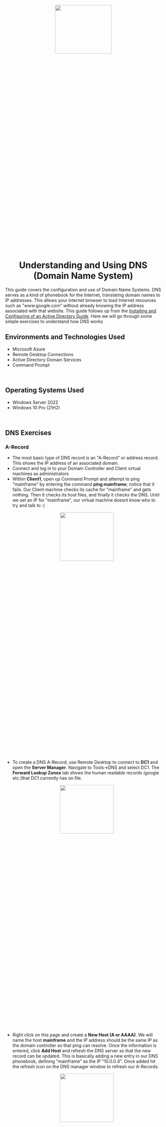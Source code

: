 <p align="center">
<img src="https://github.com/joshuafinchCC/DNS/assets/155266044/a59adb21-a953-4845-8fa4-6c1e7373321c" height = 20% width = 60%/>
</p>

<h1 align = "center">Understanding and Using DNS (Domain Name System)</h1>
This guide covers the configuration and use of Domain Name Systems. DNS serves as a kind of phonebook for the Internet, translating domain names to IP addresses. This allows your internet browser to load Internet resources such as "www.google.com" without already knowing the IP address associated with that website. This guide follows up from the <a href = "https://github.com/joshuafinchCC/Activedirectory-config">Installing and Configuring of an Active Directory Guide</a>. Here we will go through some simple exercises to understand how DNS works

<br />

<h2>Environments and Technologies Used</h2>
<ul>
  <li>Microsoft Azure</li>
  <li>Remote Desktop Connections</li>
  <li>Active Directory Domain Services</li>
  <li>Command Prompt</li>
</ul>

<br />

<h2>Operating Systems Used</h2>
<ul>
  <li>Windows Server 2022</li>
  <li>Windows 10 Pro (21H2)</li>
</ul>

<br />

<h2>DNS Exercises</h2>

<h3>A-Record</h3>

<p>
  <ul>
    <li>The most basic type of DNS record is an "A-Record" or address record. This shows the IP address of an associated domain.</li>
    <li>Connect and log in to your Domain Controller and Client virtual machines as administrators</li>
    <li>Within <b>Client1</b>, open up Command Prompt and attempt to ping "mainframe" by entering the command <b>ping mainframe</b>; notice that it fails. Our Client machine checks its cache for "mainframe" and gets nothing. Then it checks its host files, and finally it checks the DNS. Until we set an IP for "mainframe", our virtual machine doesnt know who to try and talk to :(</li>
<p align="center">
<img src="https://github.com/joshuafinchCC/DNS/assets/155266044/961e44fd-ab38-4809-938f-46f10352f644" height = 20% width = 60%/>
</p>
 <li>To create a DNS A-Record, use Remote Desktop to connect to <b>DC1</b> and open the <b>Server Manager</b>. Navigate to Tools->DNS and select DC1. The <b>Forward Lookup Zones</b> tab shows the human readable records (google etc.)that DC1 currently has on file.</li>
    
  <p align="center">
<img src="https://github.com/joshuafinchCC/DNS/assets/155266044/a1a4e572-bed3-43f3-9c77-0c485dd74bd4" height = 20% width = 60%/>
</p>
    
  <li>Right click on this page and create a <b>New Host (A or AAAA)</b>. We will name the host <b>mainframe</b> and the IP address should be the same IP as the domain controller so that ping can resolve. Once the information is entered, click <b>Add Host</b> and refresh the DNS server so that the new record can be updated. This is basically adding a new entry in our DNS phonebook, defining "mainframe" as the IP "10.0.0.4". Once added hit the refresh icon on the DNS manager window to refresh our A-Records.</li>

 <p align="center">
<img src="https://github.com/joshuafinchCC/DNS/assets/155266044/fad97558-2393-4556-9581-4d916285537e" height = 20% width = 60%/>
</p>
    <li>Heading back to the Client VM and attemptting to ping the "mainframe" again, we should now see a successful ping!</li>
    
   <p align="center">
<img src="https://github.com/joshuafinchCC/DNS/assets/155266044/086fe211-b77d-4e5a-9990-280cbc367d60" height = 20% width = 60%/>
</p>

 <p align="center">
<img src="" height = 20% width = 60%/>
</p>
<br />

<h3>Local DNS Cache</h3>

<p>
  <ul>
    <li>This showcases a DNS cache by creating a local DNS</li>
    <li>In the Domain Controller VM, go back to the <b>DNS Manager</b> and locate the mainframe host we've created and edit the IP address to <b>8.8.8.8</b></li>
    <ul>
      <li><img src = "https://github.com/ColtonTrauCC/dns/assets/147654000/e0aa2757-b0a8-43d8-b57a-4abcc02a555c" width = 80% height = 80% /></li>
    </ul>
    <li>Back to the Client VM, ping the mainframe and you'll notice it pings the mainframe's old IP address and not 8.8.8.8. This is because the cache needs to be updated, more evidence of how it is the old cache is if we entered the command <b>ipconfig /displaydns</b></li>
    <ul>
      <li><img src = "https://github.com/ColtonTrauCC/dns/assets/147654000/4263bdc1-297f-4922-aa38-ae465dcbf177" width = 80% height = 80% /></li>
    </ul>
    <li>Still in the Client VM, run Command Prompt as Administrator and enter the command <b>ipconfig /flushdns</b> (it's a <i>very</i> helpful command for flushing the DNS for testing pings in IT) and observe the cache is now empty</li>
    <ul>
      <li><img src = "https://github.com/ColtonTrauCC/dns/assets/147654000/ca1c5129-1ba3-4c88-8da2-2614952472e4" width = 80% height = 80% /></li>
    </ul>
    <li>Attempt to ping mainframe again, and now the new record should appear</li>
    <ul>
      <li><img src = "https://github.com/ColtonTrauCC/dns/assets/147654000/2687c04b-e67d-4c8e-89bb-c60a6e7d3aff" width = 80% height = 80% /></li>
    </ul>
  </ul>
</p>

<br />

<h3>CNAME Record</h3>

<p>
  <ul>
    <li>"CNAME" is abbreviated form of "Canonical Name:" pointing to a name to another name instead of to an IP address unlike A-Record</li>
    <li>In the Domain Controller VM, open the <b>DNS Manager</b>b> in the Server Manager Board and go to the domain you created within the <b>Forward Lookup Zones</b> tab (mydomain.com)</li>
    <li>Right click on the page and create a <b>New Alias (CNAME)</b>. We will name the alias <b>search</b> and the fully qualified domain name (FQDN) to any website such as <b>www.google.com</b>. Once the information is entered, click <b>OK</b> and refresh the DNS server so that the new record can be updated.</li>
    <ul>
      <li><img src = "https://github.com/ColtonTrauCC/dns/assets/147654000/e07da767-c221-4547-9258-8c0420e40619" width = 80% height = 80% /></li>
    </ul>
    <li>Back to the Client VM, ping the record we've named "search" by the command <b>ping search</b> and observe the results of the CNAME Record. It should ping to the website listed in the FQDN (for this case, Google)</li>
    <ul>
      <li><img src = "https://github.com/ColtonTrauCC/dns/assets/147654000/22b54d0c-2c8a-4ed3-a3be-b5a752c13368" width = 80% height = 80% /></li>
    </ul>
    <li>Performing the nslookup command with "search" (<b>nslookup search</b>) will result in an name server lookup for Google</li>
  </ul>
</p>

<br />

